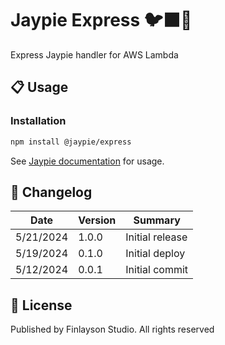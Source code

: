 # Jaypie Express 🐦‍⬛🧋

Express Jaypie handler for AWS Lambda

## 📋 Usage

### Installation

```bash
npm install @jaypie/express
```

See [Jaypie documentation](https://github.com/finlaysonstudio/jaypie) for usage.

## 📝 Changelog

| Date       | Version | Summary        |
| ---------- | ------- | -------------- |
|  5/21/2024 |   1.0.0 | Initial release |
|  5/19/2024 |   0.1.0 | Initial deploy |
|  5/12/2024 |   0.0.1 | Initial commit |

## 📜 License

Published by Finlayson Studio. All rights reserved
